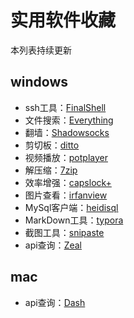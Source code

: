# 实用软件收藏
本列表持续更新
## windows
* ssh工具：[FinalShell](http://www.hostbuf.com/t/988.html)
* 文件搜索：[Everything](http://www.voidtools.com/)
* 翻墙：[Shadowsocks](https://shadowsocks.org/en/index.html)
* 剪切板：[ditto](https://ditto-cp.sourceforge.io/)
* 视频播放：[potplayer](https://potplayer.daum.net/)
* 解压缩：[7zip](https://www.7-zip.org/)
* 效率增强：[capslock+](http://cjkis.me/capslock+/)
* 图片查看：[irfanview](https://www.irfanview.com/)
* MySql客户端：[heidisql](https://www.heidisql.com/)
* MarkDown工具：[typora](https://typora.io/)
* 截图工具：[snipaste](https://zh.snipaste.com/)
* api查询：[Zeal](https://zealdocs.org/)

## mac
* api查询：[Dash](https://kapeli.com/dash)
